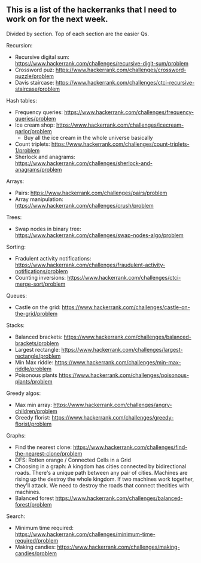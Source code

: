 

## This is a list of the hackerranks that I need to work on for the next week. 
Divided by section. Top of each section are the easier Qs. 

Recursion: 
- Recursive digital sum: https://www.hackerrank.com/challenges/recursive-digit-sum/problem 
- Crossword puz: https://www.hackerrank.com/challenges/crossword-puzzle/problem 
- Davis staircase: https://www.hackerrank.com/challenges/ctci-recursive-staircase/problem 

Hash tables:
- Frequency queries: https://www.hackerrank.com/challenges/frequency-queries/problem 
- Ice cream shop: https://www.hackerrank.com/challenges/icecream-parlor/problem 
  - Buy all the ice cream in the whole universe basically 
- Count triplets: https://www.hackerrank.com/challenges/count-triplets-1/problem 
- Sherlock and anagrams: https://www.hackerrank.com/challenges/sherlock-and-anagrams/problem  

Arrays:
- Pairs: https://www.hackerrank.com/challenges/pairs/problem  
- Array manipulation: https://www.hackerrank.com/challenges/crush/problem 

Trees:
- Swap nodes in binary tree: https://www.hackerrank.com/challenges/swap-nodes-algo/problem 

Sorting:
- Fradulent activity notifications: https://www.hackerrank.com/challenges/fraudulent-activity-notifications/problem 
- Counting inversions: https://www.hackerrank.com/challenges/ctci-merge-sort/problem 

Queues:
- Castle on the grid: https://www.hackerrank.com/challenges/castle-on-the-grid/problem 

Stacks:
- Balanced brackets: https://www.hackerrank.com/challenges/balanced-brackets/problem 
- Largest rectangle: https://www.hackerrank.com/challenges/largest-rectangle/problem 
- Min Max riddle: https://www.hackerrank.com/challenges/min-max-riddle/problem 
- Poisonous plants
https://www.hackerrank.com/challenges/poisonous-plants/problem 


Greedy algos:
- Max min array: https://www.hackerrank.com/challenges/angry-children/problem 
- Greedy florist: https://www.hackerrank.com/challenges/greedy-florist/problem 


Graphs: 
- Find the nearest clone: https://www.hackerrank.com/challenges/find-the-nearest-clone/problem 
- DFS: Rotten orange / Connected Cells in a Grid 
- Choosing in a graph:
  A kingdom has cities connected by bidirectional roads. There's a unique path between any pair of cities. 
  Machines are rising up the destroy the whole kingdom. 
  If two machines work together, they'll attack. 
  We need to destroy the roads that connect thecities with machines. 
- Balanced forest
https://www.hackerrank.com/challenges/balanced-forest/problem 

Search: 
- Minimum time required: https://www.hackerrank.com/challenges/minimum-time-required/problem 
- Making candies:
https://www.hackerrank.com/challenges/making-candies/problem 



